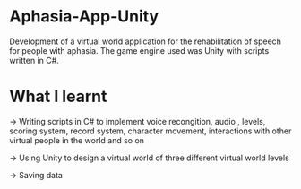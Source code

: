 # Aphasia-App-Unity

Development of a virtual world application for the rehabilitation of speech for people with aphasia. The game engine used was Unity with scripts written in C#.

# What I learnt

-> Writing scripts in C# to implement voice recongition, audio , levels, scoring system, record system, character movement, interactions with other virtual people in the world and so on

-> Using Unity to design a virtual world of three different virtual world levels

-> Saving data

